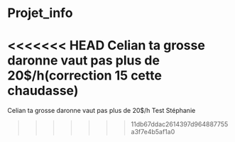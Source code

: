 # Projet_info
<<<<<<< HEAD
Celian ta grosse daronne vaut pas  plus de  20$/h(correction 15 cette chaudasse)
=======
Celian ta grosse daronne vaut pas  plus de  20$/h
Test Stéphanie
>>>>>>> 11db67ddac2614397d964887755a3f7e4b5af1a0
